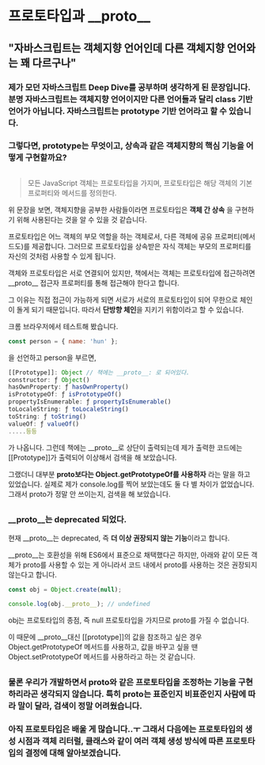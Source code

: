 # 프로토타입과 \_\_proto\_\_

## "자바스크립트는 객체지향 언어인데 다른 객체지향 언어와는 꽤 다르구나"

### 제가 모던 자바스크립트 Deep Dive를 공부하며 생각하게 된 문장입니다. 분명 자바스크립트는 객체지향 언어이지만 다른 언어들과 달리 class 기반 언어가 아닙니다. 자바스크립트는 prototype 기반 언어라고 할 수 있습니다.

### 그렇다면, prototype는 무엇이고, 상속과 같은 객체지향의 핵심 기능을 어떻게 구현할까요?

##

> 모든 JavaScript 객체는 프로토타입을 가지며, 프로토타입은 해당 객체의 기본 프로퍼티와 메서드를 정의한다.

위 문장을 보면, 객체지향을 공부한 사람들이라면 프로토타입은 **객체 간 상속** 을 구현하기 위해 사용된다는 것을 알 수 있을 것 같습니다.

프로토타입은 어느 객체의 부모 역할을 하는 객체로서, 다른 객체에 공유 프로퍼티(메서드도)를 제공합니다. 그러므로 프로토타입을 상속받은 자식 객체는 부모의 프로퍼티를 자신의 것처럼 사용할 수 있게 됩니다.

객체와 프로토타입은 서로 연결되어 있지만, 책에서는 객체는 프로토타입에 접근하려면 \_\_proto\_\_ 접근자 프로퍼티를 통해 접근해야 한다고 합니다.

그 이유는 직접 접근이 가능하게 되면 서로가 서로의 프로토타입이 되어 무한으로 체인이 돌게 되기 때문입니다. 따라서 **단방향 체인**을 지키기 위함이라고 할 수 있습니다.

크롬 브라우저에서 테스트해 봤습니다.

```js
const person = { name: 'hun' };
```

을 선언하고 person을 부르면,

```js
[[Prototype]]: Object // 책에는 __proto__: 로 되어있다.
constructor: ƒ Object()
hasOwnProperty: ƒ hasOwnProperty()
isPrototypeOf: ƒ isPrototypeOf()
propertyIsEnumerable: ƒ propertyIsEnumerable()
toLocaleString: ƒ toLocaleString()
toString: ƒ toString()
valueOf: ƒ valueOf()
.....등등
```

가 나옵니다. 그런데 책에는 \_\_proto\_\_로 상단이 출력되는데 제가 출력한 코드에는 [[Prototype]]가 출력되어 이상해서 검색을 해 보았습니다.

그랬더니 대부분 **proto보다는 Object.getPrototypeOf를 사용하자** 라는 말을 하고 있었습니다. 실제로 제가 console.log를 찍어 보았는데도 둘 다 별 차이가 없었습니다. 그래서 proto가 정말 안 쓰이는지, 검색을 해 보았습니다.

##

### \_\_proto\_\_는 deprecated 되었다.

현재 \_\_proto\_\_는 deprecated, 즉 **더 이상 권장되지 않는 기능**이라고 합니다.

\_\_proto\_\_는 호환성을 위해 ES6에서 표준으로 채택했다곤 하지만, 아래와 같이 모든 객체가 proto를 사용할 수 있는 게 아니라서 코드 내에서 proto를 사용하는 것은 권장되지 않는다고 합니다.

```js
const obj = Object.create(null);

console.log(obj.__proto__); // undefined
```

obj는 프로토타입의 종점, 즉 null 프로토타입을 가지므로 proto를 가질 수 없습니다.

이 때문에 \_\_proto\_\_대신 [[prototype]]의 값을 참조하고 싶은 경우 Object.getPrototypeOf 메서드를 사용하고, 값을 바꾸고 싶을 땐 Object.setPrototypeOf 메서드를 사용하라고 하는 것 같습니다.

##

### 물론 우리가 개발하면서 proto와 같은 프로토타입을 조정하는 기능을 구현하리라곤 생각되지 않습니다. 특히 proto는 표준인지 비표준인지 사람에 따라 말이 달라, 검색이 정말 어려웠습니다.

### 아직 프로토타입은 배울 게 많습니다..ㅜ 그래서 다음에는 프로토타입의 생성 시점과 객체 리터럴, 클래스와 같이 여러 객체 생성 방식에 따른 프로토타입의 결정에 대해 알아보겠습니다.
